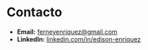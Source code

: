 # Contacto

- **Email:** [ferneyenriquez@gmail.com](mailto:ferneyenriquez@gmail.com)
- **LinkedIn:** [linkedin.com/in/edison-enriquez](https://linkedin.com/in/edison-enriquez)